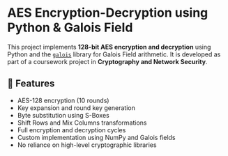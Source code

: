 # AES Encryption-Decryption using Python & Galois Field

This project implements **128-bit AES encryption and decryption** using Python and the [`galois`](https://pypi.org/project/galois/) library for Galois Field arithmetic. It is developed as part of a coursework project in **Cryptography and Network Security**.

## 🔐 Features

- AES-128 encryption (10 rounds)
- Key expansion and round key generation
- Byte substitution using S-Boxes
- Shift Rows and Mix Columns transformations
- Full encryption and decryption cycles
- Custom implementation using NumPy and Galois fields
- No reliance on high-level cryptographic libraries

##
